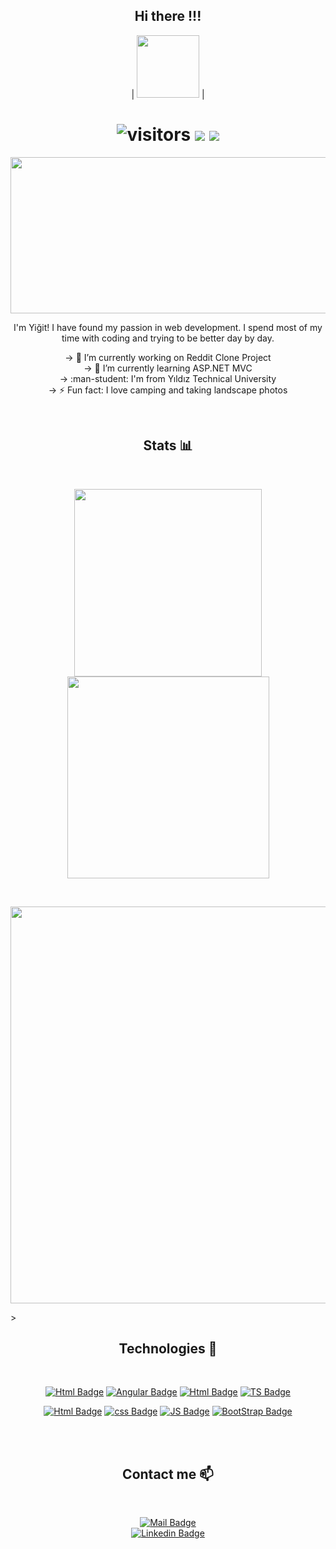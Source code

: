 <span align="center">

## Hi there !!!

|
<img src="https://user-images.githubusercontent.com/75935753/116562121-92596a80-a90b-11eb-8384-d512cce72471.gif" class="center"  height=100> |

# ![visitors](https://visitor-badge.glitch.me/badge?page_id=yigitarpacioglu.visitor-badge) <img src="https://img.shields.io/github/stars/yigitarpacioglu?color=orange&label=Stars"> <img src="https://img.shields.io/github/followers/yigitarpacioglu?color=success&label=Followers">




<img src="https://user-images.githubusercontent.com/75935753/114466250-e61c4200-9bf0-11eb-9aab-2804d9444417.gif " width="800" height="250">
<br>

I'm Yiğit! I have found my passion in web development. I spend most of my time with coding and trying to be better day by day.
<br>


-> 🔭 I’m currently working on Reddit Clone Project <br>
-> 🌱 I’m currently learning ASP.NET MVC <br>
-> :man-student: I'm from Yıldız Technical University <br>
-> ⚡ Fun fact: I love camping and taking landscape photos <br>

<br>


## Stats :bar_chart:

<br>

<p float="left">
  <img src="https://github-readme-stats.vercel.app/api?username=yigitarpacioglu&hide=contribs,prs&show_icons=true&theme=gotham&line_height=30&custom_title=Stats&hide_rank=true" width="300"/>


  <img src="https://github-readme-stats.vercel.app/api/top-langs/?username=yigitarpacioglu&theme=gotham&layout=compact&hide=matlab&card_width=240" width="323" />

</p>

<br>

<p float="left">
  <img src="https://activity-graph.herokuapp.com/graph?username=Ashutosh00710&theme=react-dark" width="635" /> 
</p>>

## Technologies :wrench:

<br>

[![Html Badge](https://img.shields.io/badge/-C%23-6A1577?style=for-the-badge&labelColor=black&logo=C-sharp&logoColor=6A1577)](#)
[![Angular Badge](https://img.shields.io/badge/-Angular-DD0031?style=for-the-badge&labelColor=black&logo=Angular&logoColor=DD0031)](#)
[![Html Badge](https://img.shields.io/badge/-Microsoft_SQL_Server-CC2927?style=for-the-badge&labelColor=black&logo=Microsoft-SQL-Server&logoColor=CC2927)](#)
[![TS Badge](https://img.shields.io/badge/-typescript-3178C6?style=for-the-badge&labelColor=black&logo=typescript&logoColor=3178C6)](#)
<br>

[![Html Badge](https://img.shields.io/badge/-HTML5-E34F26?style=for-the-badge&labelColor=black&logo=html5&logoColor=E34F26)](#)
[![css Badge](https://img.shields.io/badge/-CSS3-1572b6?style=for-the-badge&labelColor=black&logo=css3&logoColor=1572b6)](#)
[![JS Badge](https://img.shields.io/badge/-JavaScript-F7DF1E?style=for-the-badge&labelColor=black&logo=javascript&logoColor=F7DF1E)](#)
[![BootStrap Badge](https://img.shields.io/badge/-BootStrap-7952B3?style=for-the-badge&labelColor=black&logo=BootStrap&logoColor=7952B3)](#)
<br>
<br>

<br>

## Contact me :mailbox:

<br>

[![Mail Badge](https://img.shields.io/badge/-yigit.arpacioglu@gmail.com-c0392b?style=flat&labelColor=c0392b&logo=gmail&logoColor=white)](mailto:yigit.arpacioglu@gmail.com) <br>
[![Linkedin Badge](https://img.shields.io/badge/-YiğitArpacioglu-0e76a8?style=flat&labelColor=0e76a8&logo=linkedin&logoColor=white)](https://www.linkedin.com/in/yigit-arpacioglu/)

<br>

</span>
